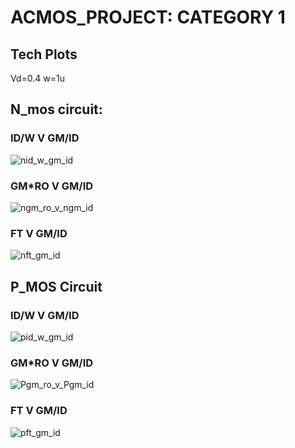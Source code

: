 # ACMOS_PROJECT: CATEGORY 1

## Tech Plots

Vd=0.4
w=1u

## N_mos circuit:

### ID/W V GM/ID
![nid_w_gm_id](https://github.com/user-attachments/assets/413c7b0c-4dd5-4f77-964f-c8551fd2a675)

### GM*RO V GM/ID
![ngm_ro_v_ngm_id](https://github.com/user-attachments/assets/60a28f95-2d28-4d10-8ea8-63350b4468cb)

### FT V GM/ID
![nft_gm_id](https://github.com/user-attachments/assets/a2f56415-daad-44df-812a-d33e36928516)

## P_MOS Circuit

### ID/W V GM/ID
![pid_w_gm_id](https://github.com/user-attachments/assets/6fc68cf3-9503-4fdd-9bee-04c032761df1)

### GM*RO V GM/ID
![Pgm_ro_v_Pgm_id](https://github.com/user-attachments/assets/076e0736-ab3b-487f-86da-dca55baca61f)

### FT V GM/ID
![pft_gm_id](https://github.com/user-attachments/assets/7c09dd16-4035-4cf8-82e7-6fd6c06f560b)
